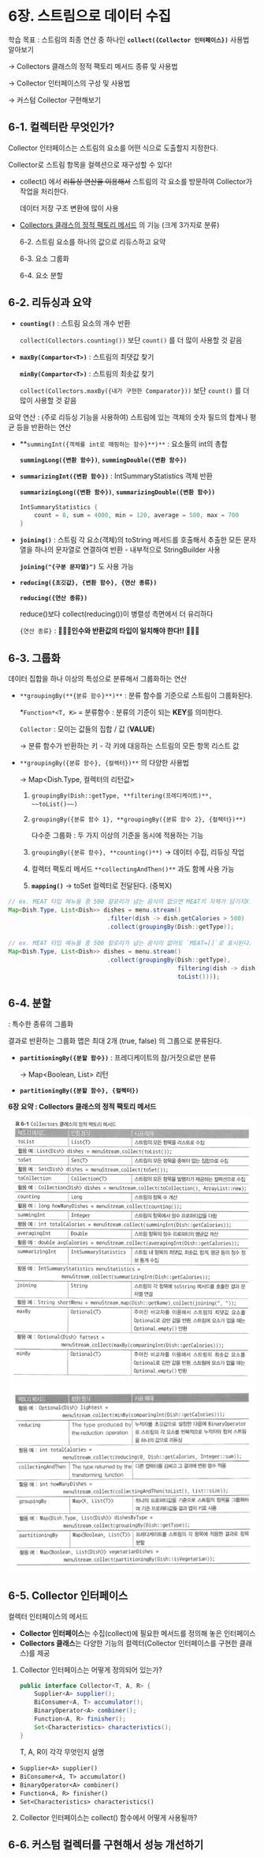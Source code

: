# 6장. 스트림으로 데이터 수집
학습 목표 : 스트림의 최종 연산 중 하나인 **`collect({Collector 인터페이스})`** 사용법 알아보기

→ Collectors 클래스의 정적 팩토리 메서드 종류 및 사용법

→ Collector 인터페이스의 구성 및 사용법

→ 커스텀 Collector 구현해보기

## 6-1. 컬렉터란 무엇인가?

Collector 인터페이스는 스트림의 요소를 어떤 식으로 도출할지 지정한다.

Collector로 스트림 항목을 컬렉션으로 재구성할 수 있다!

- collect() 에서 ~~리듀싱 연산을 이용해서~~ 스트림의 각 요소를 방문하여 Collector가 작업을 처리한다.

  데이터 저장 구조 변환에 많이 사용

- [Collectors 클래스의 정적 팩토리 메서드](https://docs.oracle.com/javase/8/docs/api/java/util/stream/Collectors.html) 의 기능 (크게 3가지로 분류)

  6-2. 스트림 요소를 하나의 값으로 리듀스하고 요약

  6-3. 요소 그룹화

  6-4. 요소 분할


## 6-2. 리듀싱과 요약

- **`counting()`** : 스트림 요소의 개수 반환

  `collect(Collectors.counting())` 보단 `count()` 를 더 많이 사용할 것 같음

- **`maxBy(Compartor<T>)`** : 스트림의 최댓값 찾기

  **`minBy(Compartor<T>)`** : 스트림의 최솟값 찾기

  `collect(Collectors.maxBy({내가 구현한 Comparator}))` 보단 `count()` 를 더 많이 사용할 것 같음


요약 연산 : (주로 리듀싱 기능을 사용하여) 스트림에 있는 객체의 숫자 필드의 합계나 평균 등을 반환하는 연산

- **`summingInt({객체를 int로 매핑하는 함수}**)**` : 요소들의 int의 총합

  **`summingLong({변환 함수})`**, **`summingDouble({변환 함수})`**

- **`summarizingInt({변환 함수})`** : IntSummaryStatistics 객체 반환

  **`summarizingLong({변환 함수})`**, **`summarizingDouble({변환 함수})`**

    ```java
    IntSummaryStatistics {
        count = 8, sum = 4000, min = 120, average = 500, max = 700 
    }
    ```


- **`joining()`** : 스트림 각 요소(객체)의 toString 메서드를 호출해서 추출한 모든 문자열을 하나의 문자열로 연결하여 반환 - 내부적으로 StringBuilder 사용

  **`joining("{구분 문자열}")`** 도 사용 가능


- **`reducing({초깃값}, {변환 함수}, {연산 종류})`**

  **`reducing({연산 종류})`**

  reduce()보다 collect(reducing())이 병렬성 측면에서 더 유리하다

  `{연산 종류}` : **🚨🚨🚨인수와 반환값의 타입이 일치해야 한다!! 🚨🚨🚨**


## 6-3. 그룹화
데이터 집합을 하나 이상의 특성으로 분류해서 그룹화하는 연산

- `**groupingBy(**{분류 함수}**)**` : 분류 함수를 기준으로 스트림이 그룹화된다.

  *`Function*<T, K>` = 분류함수 : 분류의 기준이 되는 **KEY**를 의미한다.

  `Collector` : 모이는 값들의 집합 / 값 (**VALUE**)

  → 분류 함수가 반환하는 키 - 각 키에 대응하는 스트림의 모든 항목 리스트 값

- `**groupingBy({분류 함수}, {컬렉터})**` 의 다양한 사용법

  → Map<Dish.Type, 컬렉터의 리턴값>

  1. `groupingBy(Dish::getType, **filtering(프레디케이트)**, ~~toList()~~)`
  2. `groupingBy({분류 함수 1}, **groupingBy({분류 함수 2}, {컬렉터})**)`

     다수준 그룹화 : 두 가지 이상의 기준을 동시에 적용하는 기능

  3. `groupingBy({분류 함수}, **counting()**)` → 데이터 수집, 리듀싱 작업
  4. 컬렉터 팩토리 메서드 `**collectingAndThen()**` 과도 함께 사용 가능
  5. **`mapping()`** → toSet 컬렉터로 전달된다. (중복X)

```java
// ex. MEAT 타입 메뉴들 중 500 칼로리가 넘는 음식이 없으면 MEAT키 자체가 담기지X
Map<Dish.Type, List<Dish>> dishes = menu.stream()
							.filter(dish -> dish.getCalories > 500)
							.collect(groupingBy(Dish::getType));

// ex. MEAT 타입 메뉴들 중 500 칼로리가 넘는 음식이 없어도 `MEAT=[]`로 표시된다.
Map<Dish.Type, List<Dish>> dishes = menu.stream()
							.collect(groupingBy(Dish::getType), 
												filtering(dish -> dish.getCalories() > 500, 
												toList())));
```


## 6-4. 분할


: 특수한 종류의 그룹화

결과로 반환하는 그룹화 맵은 최대 2개 (true, false) 의 그룹으로 분류된다.

- **`partitioningBy({분할 함수})`** : 프레디케이트의 참/거짓으로만 분류

  → Map<Boolean, List<Dish>> 리턴

- **`partitioningBy({분할 함수}, {컬렉터})`**

**6장 요약 : Collectors 클래스의 정적 팩토리 메서드**

![](../image/ch6-4-1.png)
![](../image/ch6-4-2.png)


## 6-5. Collector 인터페이스

컬렉터 인터페이스의 메서드

- **Collector 인터페이스**는 수집(collect)에 필요한 메서드를 정의해 놓은 인터페이스
- **Collectors 클래스**는 다양한 기능의 컬렉터(Collector 인터페이스를 구현한 클래스)를 제공

1. Collector 인터페이스는 어떻게 정의되어 있는가?

    ```java
    public interface Collector<T, A, R> {
        Supplier<A> supplier();
        BiConsumer<A, T> accumulator();
        BinaryOperator<A> combiner();
        Function<A, R> finisher();
        Set<Characteristics> characteristics();
    }
    ```
    T, A, R이 각각 무엇인지 설명

  - `Supplier<A> supplier()`
  - `BiConsumer<A, T> accumulator()`
  - `BinaryOperator<A> combiner()`
  - `Function<A, R> finisher()`
  - `Set<Characteristics> characteristics()`

2. Collector 인터페이스는 collect() 함수에서 어떻게 사용될까?

## 6-6. 커스텀 컬렉터를 구현해서 성능 개선하기